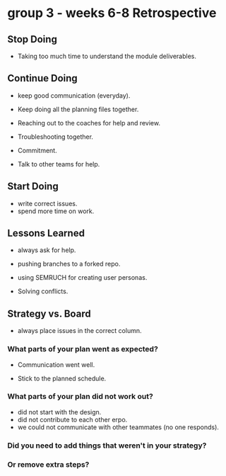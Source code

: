 # group 3 - weeks 6-8 Retrospective

## Stop Doing

- Taking too much time to understand the module deliverables.

## Continue Doing

- keep good communication (everyday).

- Keep doing all the planning files together.

- Reaching out to the coaches for help and review.

- Troubleshooting together.

- Commitment.

- Talk to other teams for help.

## Start Doing

- write correct issues.
- spend more time on work.

## Lessons Learned

- always ask for help.

- pushing branches to a forked repo.

- using SEMRUCH for creating user personas.

- Solving conflicts.

## Strategy vs. Board

- always place issues in the correct column.

### What parts of your plan went as expected?

- Communication went well.

- Stick to the planned schedule.

### What parts of your plan did not work out?

- did not start with the design.
- did not contribute to each other erpo.
- we could not communicate with other teammates (no one responds).

### Did you need to add things that weren't in your strategy?

### Or remove extra steps?
